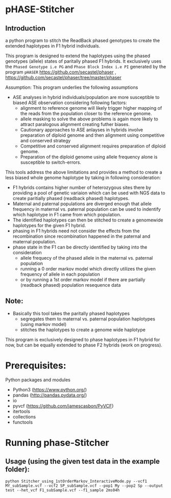 # pHASE-Stitcher
## Introduction
a python program to stitch the ReadBack phased genotypes to create the extended haplotypes in F1 hybrid individuals.

This program is designed to extend the haplotypes using the phased genotypes (allele) states of paritally phased F1 hybrids. It exclusively uses the `Phased Genotype i.e PG` and `Phase Block Index i.e PI` generated by the program `pHASER` https://github.com/secastel/phaser , https://github.com/secastel/phaser/tree/master/phaser

Assumption: This program underlies the following assumptions
- ASE analyses in hybrid individuals/population are more susceptible to biased ASE observation considering following factors:
    - alignment to reference genome will likely trigger higher mapping of the reads from the population closer to the reference genome.
    - allele masking to solve the above problems is again more likely to attract paralogous alignment creating futher biases.
    - Cautionary approaches to ASE anlayses in hybrids involve preparation of diploid genome and then alignment using competitive and conserved strategy
    - Competitive and conserved alignment requires preparation of diploid genome.
    - Preparation of the diploid genome using allele frequency alone is susceptible to switch-errors.
    
 
This tools address the above limitations and provides a method to create a less biased whole genome haplotype by taking in following consideration:

- F1 hybrids contains higher number of heterozygous sites there by providing a pool of genetic variaion which can be used with NGS data to create paritially phased (readback phased) haplotypes.
- Maternal and paternal populations are diverged enough that allele frequency in maternal vs. paternal population can be used to indentify which haplotype in F1 came from which population.
- The identified haplotypes can then be stitched to create a genomewide haplotypes for the given F1 hybrid.
- phasing in F1 hybrids need not consider the effects from the recombination since recombination happened in the paternal and maternal population.
- phase state in the F1 can be directly identified by taking into the consideration 
    - allele frequecy of the phased allele in the maternal vs. paternal population
    - running a 0 order markov model which directly utilizes the given frequency of allele in each population
    - or by running a 1st order markov model if there are partially (readback phased) population resequence data
    

## Note:
- Basically this tool takes the paritally phased haplotypes
    - segregates them to maternal vs. paternal population haplotypes (using markov model)
    - stitches the haplotypes to create a genome wide haplotype
    
This program is exclusively designed to phase haplotypes in F1 hybrid for now, but can be equally extended to phase F2 hybrids (work on progress).

# Prerequisites:
Python packages and modules
- Python3 (https://www.python.org/)
- pandas (http://pandas.pydata.org/)
- io
- pyvcf (https://github.com/jamescasbon/PyVCF)
- itertools
- collections
- functools

# Running phase-Stitcher

## Usage (**using the given test data in the example folder**): 

    python Stitcher_using_1stOrderMarkov_InteractiveMode.py --vcf1 MY_subSample.vcf --vcf2 SP_subSample.vcf --pop1 My --pop2 Sp --output test --het_vcf F1_subSample.vcf --f1_sample 2ms04h


